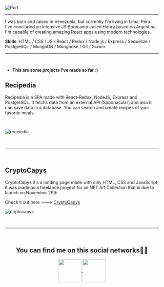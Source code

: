 ![Port](https://i.imgur.com/mIVZ4ni.png)

<hr>
<div>
  <p>
    I was born and raised in Venezuela, but currently I'm living in Lima, Peru. I've concluded an intensive JS Bootcamp called Henry based on Argentina. I'm capable of creating amazing React apps using modern technologies.   
  </p>

<b>Skills</b>: HTML / CSS / JS / React / Redux / Node.js / Express / Sequelize / PostgreSQL / MongoDB / Mongoose / Git / Scrum

<hr>
<br />

  <ul>
    <li>
      <strong> This are some projects I've made so far :) </strong>
   </li>
  </ul>
</div>

<h2><b>Recipedia</b></h2>

<div>
  <p>Recipedia is a SPA made with React-Redux, NodeJS, Express and PostgreSQL. It fetchs data from an external API (Spoonacular) and also it can save data in a database. You can search and create recipes of your favorite meals.</p>
</div>

 <br />

![recipedia](https://i.imgur.com/jK1FFaY.jpg)
<br />

<br />
<hr/>
<br />

<h2><b>CryptoCapys</b></h2>

<div>
  <p>CryptoCapys it's a landing page made with only HTML, CSS and JavaScript, it was made as a freelance proyect for an NFT Art Collection that is due to launch on November 29th</p>

<p>Check it out here ---> <a href="https://cryptocapys.com">CryptoCapys</a></p>
</div>

![criptocapys](https://i.imgur.com/2sLLBBM.jpg)

<br />
<hr>
<br />

<h2 align="center"> You can find me on this social networks👋🏻</h2>

<div align="center">
    <a href="https://www.linkedin.com/in/sabinofernandez/">
      <img align="center" src="https://i.imgur.com/ia57F1Y.png" height="75" width="75"/>
    </a>
    <a href="https://www.instagram.com/sabino.fernandz">
      <img align="center" src="https://i.imgur.com/8yhMi8n.png" height="75" width="75"/>
  </a>
<div/>
